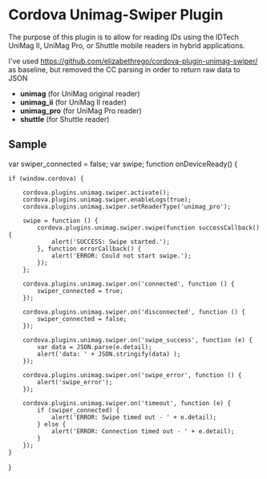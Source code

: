 Cordova Unimag-Swiper Plugin
=================================

The purpose of this plugin is to allow for reading IDs using the IDTech UniMag II, UniMag Pro, or Shuttle mobile readers in hybrid applications.


I've used https://github.com/elizabethrego/cordova-plugin-unimag-swiper/ as baseline, but removed the CC parsing in order to return raw data to JSON

- __unimag__ (for UniMag original reader)
 - __unimag_ii__ (for UniMag II reader)
 - __unimag_pro__ (for UniMag Pro reader)
 - __shuttle__ (for Shuttle reader)


## Sample

var swiper_connected = false;
var swipe;
function onDeviceReady() {
   
    if (window.cordova) {

        cordova.plugins.unimag.swiper.activate();
        cordova.plugins.unimag.swiper.enableLogs(true);
        cordova.plugins.unimag.swiper.setReaderType('unimag_pro');

        swipe = function () {
            cordova.plugins.unimag.swiper.swipe(function successCallback() {
                alert('SUCCESS: Swipe started.');
            }, function errorCallback() {
                alert('ERROR: Could not start swipe.');
            });
        };

        cordova.plugins.unimag.swiper.on('connected', function () {
            swiper_connected = true;
        });

        cordova.plugins.unimag.swiper.on('disconnected', function () {
            swiper_connected = false;
        });

        cordova.plugins.unimag.swiper.on('swipe_success', function (e) {
            var data = JSON.parse(e.detail);
            alert('data: ' + JSON.stringify(data) );
        });

        cordova.plugins.unimag.swiper.on('swipe_error', function () {
            alert('swipe_error');
        });

        cordova.plugins.unimag.swiper.on('timeout', function (e) {
            if (swiper_connected) {
                alert('ERROR: Swipe timed out - ' + e.detail);
            } else {
                alert('ERROR: Connection timed out - ' + e.detail);
            }
        });
    }
}
